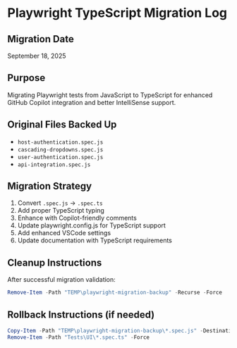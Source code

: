 # Playwright TypeScript Migration Log

## Migration Date
September 18, 2025

## Purpose
Migrating Playwright tests from JavaScript to TypeScript for enhanced GitHub Copilot integration and better IntelliSense support.

## Original Files Backed Up
- `host-authentication.spec.js`
- `cascading-dropdowns.spec.js` 
- `user-authentication.spec.js`
- `api-integration.spec.js`

## Migration Strategy
1. Convert `.spec.js` → `.spec.ts` 
2. Add proper TypeScript typing
3. Enhance with Copilot-friendly comments
4. Update playwright.config.js for TypeScript support
5. Add enhanced VSCode settings
6. Update documentation with TypeScript requirements

## Cleanup Instructions
After successful migration validation:
```powershell
Remove-Item -Path "TEMP\playwright-migration-backup" -Recurse -Force
```

## Rollback Instructions (if needed)
```powershell
Copy-Item -Path "TEMP\playwright-migration-backup\*.spec.js" -Destination "Tests\UI\" -Force
Remove-Item -Path "Tests\UI\*.spec.ts" -Force
```